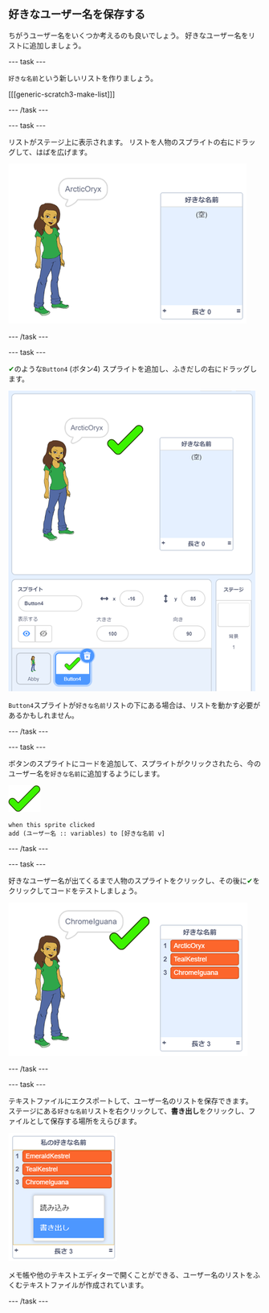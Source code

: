 ## 好きなユーザー名を保存する

ちがうユーザー名をいくつか考えるのも良いでしょう。 好きなユーザー名をリストに追加しましょう。

--- task ---

`好きな名前`という新しいリストを作りましょう。

[[[generic-scratch3-make-list]]]

--- /task ---

--- task ---

リストがステージ上に表示されます。 リストを人物のスプライトの右にドラッグして、はばを広げます。

![左下でハイライト表示されている、サイズをかえた「好きな名前」リスト](images/usernames-like-stage.png)

--- /task ---

--- task ---

<span style="color: green;">✔</span>のような`Button4` (ボタン4) スプライトを追加し、ふきだしの右にドラッグします。

![ステージ上の「好きな名前」リストのとなりにある緑色のチェックマークのスプライト](images/usernames-tick.png)

`Button4`スプライトが`好きな名前`リストの下にある場合は、リストを動かす必要があるかもしれません。

--- /task ---

--- task ---

ボタンのスプライトにコードを追加して、スプライトがクリックされたら、今のユーザー名を`好きな名前`に追加するようにします。

![ボタンのスプライト](images/button-sprite.png)

```blocks3
when this sprite clicked
add (ユーザー名 :: variables) to [好きな名前 v]
```

--- /task ---

--- task ---

好きなユーザー名が出てくるまで人物のスプライトをクリックし、その後に<span style="color: green;">✔</span>をクリックしてコードをテストしましょう。

![ユーザー名が追加された「好きな名前」リスト](images/usernames-like-list.png)

--- /task ---

--- task ---

テキストファイルにエクスポートして、ユーザー名のリストを保存できます。 ステージにある`好きな名前`リストを右クリックして、**書き出し**をクリックし、ファイルとして保存する場所をえらびます。

![「書き出し」オプションがハイライト表示されたリストメニュー](images/usernames-export.png)

メモ帳や他のテキストエディターで開くことができる、ユーザー名のリストをふくむテキストファイルが作成されています。

--- /task ---